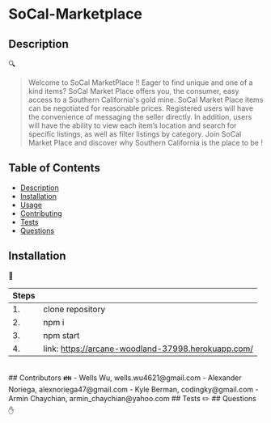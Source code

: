 # SoCal-Marketplace
  
## Description
🔍 
> Welcome to SoCal MarketPlace !!  Eager to find unique and one of a kind items? SoCal Market Place offers you, the consumer, easy access to a Southern California's gold mine. SoCal Market Place items can be negotiated for reasonable prices. Registered users will have the convenience of messaging the seller directly. In addition,  users will have the ability to view each item’s location and search for specific listings, as well as filter listings by category. Join SoCal Market Place and discover why Southern California is the place to be !
## Table of Contents
- [Description](#description)
- [Installation](#installation)
- [Usage](#usage)
- [Contributing](#contributing)
- [Tests](#tests)
- [Questions](#questions)
## Installation
💾 
> 
| Steps      |  |
| ----------- | ----------- |
|1.      | clone repository       |
|2.   | npm i        |
|3. | npm start|
|4. | link: https://arcane-woodland-37998.herokuapp.com/ |

<br />
## Contributors
👪 
- Wells Wu, wells.wu4621@gmail.com
- Alexander Noriega, alexnoriega47@gmail.com 
- Kyle Berman, codingky@gmail.com
- Armin Chaychian, armin_chaychian@yahoo.com
## Tests
✏️ 
## Questions
✋ 
